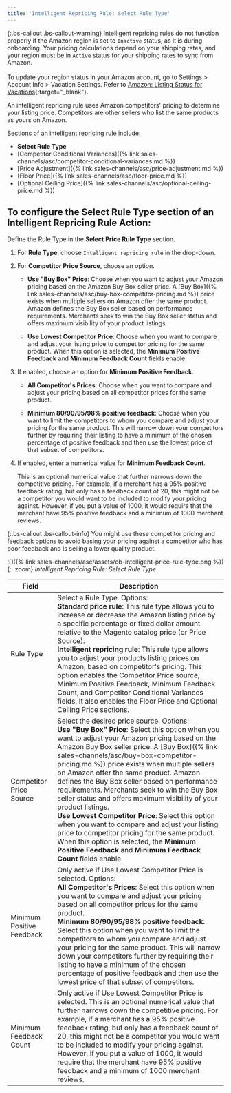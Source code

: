 ```yaml
---
title: 'Intelligent Repricing Rule: Select Rule Type'
---
```


{:.bs-callout .bs-callout-warning}
Intelligent repricing rules do not function properly if the Amazon region is set to `Inactive` status, as it is during onboarding. Your pricing calculations depend on your shipping rates, and your region must be in `Active` status for your shipping rates to sync from Amazon. <br/><br/>To update your region status in your Amazon account, go to Settings > Account Info > Vacation Settings. Refer to [Amazon: Listing Status for Vacations](https://sellercentral.amazon.com/gp/help/help.html?itemID=200135620&amp;language=en_MX&amp;ref=ag_200135620_cont_191){:target="_blank"}.

An intelligent repricing rule uses Amazon competitors' pricing to determine your listing price. Competitors are other sellers who list the same products as yours on Amazon.

Sections of an intelligent repricing rule include:

- **Select Rule Type**
- [Competitor Conditional Variances]({% link sales-channels/asc/competitor-conditional-variances.md %})
- [Price Adjustment]({% link sales-channels/asc/price-adjustment.md %})
- [Floor Price]({% link sales-channels/asc/floor-price.md %})
- [Optional Ceiling Price]({% link sales-channels/asc/optional-ceiling-price.md %})

## To configure the Select Rule Type section of an Intelligent Repricing Rule Action:

Define the Rule Type in the **Select Price Rule Type** section.

1. For **Rule Type**, choose `Intelligent repricing rule` in the drop-down.

1. For **Competitor Price Source**, choose an option.

    - **Use "Buy Box" Price**: Choose when you want to adjust your Amazon pricing based on the Amazon Buy Box seller price. A [Buy Box]({% link sales-channels/asc/buy-box-competitor-pricing.md %}) price exists when multiple sellers on Amazon offer the same product. Amazon defines the Buy Box seller based on performance requirements. Merchants seek to win the Buy Box seller status and offers maximum visibility of your product listings.

    - **Use Lowest Competitor Price**: Choose when you want to compare and adjust your listing price to competitor pricing for the same product. When this option is selected, the **Minimum Positive Feedback** and **Minimum Feedback Count** fields enable.

1. If enabled, choose an option for **Minimum Positive Feedback**.

    - **All Competitor's Prices**: Choose when you want to compare and adjust your pricing based on all competitor prices for the same product.

    - **Minimum 80/90/95/98% positive feedback**: Choose when you want to limit the competitors to whom you compare and adjust your pricing for the same product. This will narrow down your competitors further by requiring their listing to have a minimum of the chosen percentage of positive feedback and then use the lowest price of that subset of competitors.

1. If enabled, enter a numerical value for **Minimum Feedback Count**.

   This is an optional numerical value that further narrows down the competitive pricing. For example, if a merchant has a 95% positive feedback rating, but only has a feedback count of 20, this might not be a competitor you would want to be included to modify your pricing against. However, if you put a value of 1000, it would require that the merchant have 95% positive feedback and a minimum of 1000 merchant reviews.

{:.bs-callout .bs-callout-info}
You might use these competitor pricing and feedback options to avoid basing your pricing against a competitor who has poor feedback and is selling a lower quality product.

![]({% link sales-channels/asc/assets/ob-intelligent-price-rule-type.png %}){: .zoom}
_Intelligent Repricing Rule: Select Rule Type_

|Field|Description|
|--- |--- |
|Rule Type|Select a Rule Type. Options:<br/>**Standard price rule**: This rule type allows you to increase or decrease the Amazon listing price by a specific percentage or fixed dollar amount relative to the Magento catalog price (or Price Source). <br/>**Intelligent repricing rule**: This rule type allows you to adjust your products listing prices on Amazon, based on competitor's pricing. This option enables the Competitor Price source, Minimum Positive Feedback, Minimum Feedback Count, and Competitor Conditional Variances fields. It also enables the Floor Price and Optional Ceiling Price sections. |
|Competitor Price Source|Select the desired price source. Options:<br/>**Use "Buy Box" Price**: Select this option when you want to adjust your Amazon pricing based on the Amazon Buy Box seller price. A [Buy Box]({% link sales-channels/asc/buy-box-competitor-pricing.md %}) price exists when multiple sellers on Amazon offer the same product. Amazon defines the Buy Box seller based on performance requirements. Merchants seek to win the Buy Box seller status and offers maximum visibility of your product listings.<br/>**Use Lowest Competitor Price**: Select this option when you want to compare and adjust your listing price to competitor pricing for the same product. When this option is selected, the **Minimum Positive Feedback** and **Minimum Feedback Count** fields enable. |
|Minimum Positive Feedback|Only active if Use Lowest Competitor Price is selected. Options:<br/>**All Competitor's Prices**: Select this option when you want to compare and adjust your pricing based on all competitor prices for the same product.<br/>**Minimum 80/90/95/98% positive feedback**: Select this option when you want to limit the competitors to whom you compare and adjust your pricing for the same product. This will narrow down your competitors further by requiring their listing to have a minimum of the chosen percentage of positive feedback and then use the lowest price of that subset of competitors. |
|Minimum Feedback Count|Only active if Use Lowest Competitor Price is selected. This is an optional numerical value that further narrows down the competitive pricing. For example, if a merchant has a 95% positive feedback rating, but only has a feedback count of 20, this might not be a competitor you would want to be included to modify your pricing against. However, if you put a value of 1000, it would require that the merchant have 95% positive feedback and a minimum of 1000 merchant reviews. |
